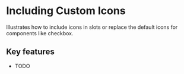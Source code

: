 # Including Custom Icons

Illustrates how to include icons in slots or replace the default icons for components like checkbox.

## Key features

- TODO
